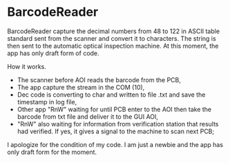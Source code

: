 # BarcodeReader
BarcodeReader capture the decimal numbers from 48 to 122 in ASCII table standard sent from the scanner and convert it to characters. The string is then sent to the automatic optical inspection machine. At this moment, the app has only draft form of code.

How it works.
- The scanner before AOI reads the barcode from the PCB,
- The app capture the stream in the COM (10),
- Dec code is converting to char and written to file .txt and save the timestamp in log file,
- Other app "RnW" waiting for until PCB enter to the AOI then take the barcode from txt file and deliver it to the GUI AOI,
- "RnW" also waiting for information from verification station that results had verified. If yes, it gives a signal to the machine to scan next PCB;

I apologize for the condition of my code. I am just a newbie and the app has only draft form for the moment.
